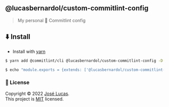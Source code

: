 ## @lucasbernardol/custom-commitlint-config

> My personal 📓 Commitlint config

## :arrow_down: Install

- Install with [yarn](https://yarnpkg.com/)

```bash
$ yarn add @commitlint/cli @lucasbernardol/custom-commitlint-config -D

$ echo "module.exports = {extends: ['@lucasbernardol/custom-commitlint-config']};" > commitlint.config.js
```

### 📝 License

Copyright © 2022 [José Lucas](https://github.com/lucasbernardol).
<br />
This project is [MIT](https://github.com/lucasbernardol/custom-commitlint-config/blob/master/LICENSE) licensed.
